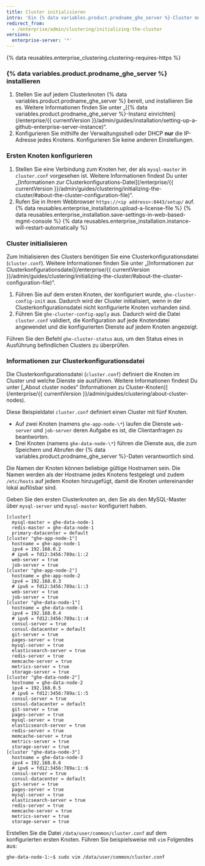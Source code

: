 ```yaml
---
title: Cluster initialisieren
intro: 'Ein {% data variables.product.prodname_ghe_server %}-Cluster muss mit einer Lizenz eingerichtet und mithilfe der Verwaltungsshell (SSH) initialisiert werden.'
redirect_from:
  - /enterprise/admin/clustering/initializing-the-cluster
versions:
  enterprise-server: '*'
---
```


{% data reusables.enterprise_clustering.clustering-requires-https %}

### {% data variables.product.prodname_ghe_server %} installieren

1. Stellen Sie auf jedem Clusterknoten {% data variables.product.prodname_ghe_server %} bereit, und installieren Sie es. Weitere Informationen finden Sie unter „[{% data variables.product.prodname_ghe_server %}-Instanz einrichten](/enterprise/{{ currentVersion }}/admin/guides/installation/setting-up-a-github-enterprise-server-instance)“.
2. Konfigurieren Sie mithilfe der Verwaltungsshell oder DHCP **nur** die IP-Adresse jedes Knotens. Konfigurieren Sie keine anderen Einstellungen.

### Ersten Knoten konfigurieren

1. Stellen Sie eine Verbindung zum Knoten her, der als `mysql-master` in `cluster.conf` vorgesehen ist. Weitere Informationen findest Du unter „[Informationen zur Clusterkonfigurations-Datei](/enterprise/{{ currentVersion }}/admin/guides/clustering/initializing-the-cluster/#about-the-cluster-configuration-file)“.
2. Rufen Sie in Ihrem Webbrowser `https://<ip address>:8443/setup/` auf.
{% data reusables.enterprise_installation.upload-a-license-file %}
{% data reusables.enterprise_installation.save-settings-in-web-based-mgmt-console %}
{% data reusables.enterprise_installation.instance-will-restart-automatically %}

### Cluster initialisieren

Zum Initialisieren des Clusters benötigen Sie eine Clusterkonfigurationsdatei (`cluster.conf`). Weitere Informationen finden Sie unter „[Informationen zur Clusterkonfigurationsdatei](/enterprise/{{ currentVersion }}/admin/guides/clustering/initializing-the-cluster/#about-the-cluster-configuration-file)“.

1. Führen Sie auf dem ersten Knoten, der konfiguriert wurde, `ghe-cluster-config-init` aus.  Dadurch wird der Cluster initialisiert, wenn in der Clusterkonfigurationsdatei nicht konfigurierte Knoten vorhanden sind.
2. Führen Sie `ghe-cluster-config-apply` aus. Dadurch wird die Datei `cluster.conf` validiert, die Konfiguration auf jede Knotendatei angewendet und die konfigurierten Dienste auf jedem Knoten angezeigt.

Führen Sie den Befehl `ghe-cluster-status` aus, um den Status eines in Ausführung befindlichen Clusters zu überprüfen.

### Informationen zur Clusterkonfigurationsdatei

Die Clusterkonfigurationsdatei (`cluster.conf`) definiert die Knoten im Cluster und welche Dienste sie ausführen. Weitere Informationen findest Du unter [„About cluster nodes“ (Informationen zu Cluster-Knoten)](/enterprise/{{ currentVersion }}/admin/guides/clustering/about-cluster-nodes).

Diese Beispieldatei `cluster.conf` definiert einen Cluster mit fünf Knoten.

  - Auf zwei Knoten (namens `ghe-app-node-\*`) laufen die Dienste `web-server` und `job-server` deren Aufgabe es ist, die Clientanfragen zu beantworten.
  - Drei Knoten (namens `ghe-data-node-\*`) führen die Dienste aus, die zum Speichern und Abrufen der {% data variables.product.prodname_ghe_server %}-Daten verantwortlich sind.

Die Namen der Knoten können beliebige gültige Hostnamen sein. Die Namen werden als der Hostname jedes Knotens festgelegt und zudem `/etc/hosts` auf jedem Knoten hinzugefügt, damit die Knoten untereinander lokal auflösbar sind.

Geben Sie den ersten Clusterknoten an, den Sie als den MySQL-Master über `mysql-server` und `mysql-master` konfiguriert haben.

```
[cluster]
  mysql-master = ghe-data-node-1
  redis-master = ghe-data-node-1
  primary-datacenter = default
[cluster "ghe-app-node-1"]
  hostname = ghe-app-node-1
  ipv4 = 192.168.0.2
  # ipv6 = fd12:3456:789a:1::2
  web-server = true
  job-server = true
[cluster "ghe-app-node-2"]
  hostname = ghe-app-node-2
  ipv4 = 192.168.0.3
  # ipv6 = fd12:3456:789a:1::3
  web-server = true
  job-server = true
[cluster "ghe-data-node-1"]
  hostname = ghe-data-node-1
  ipv4 = 192.168.0.4
  # ipv6 = fd12:3456:789a:1::4
  consul-server = true
  consul-datacenter = default
  git-server = true
  pages-server = true
  mysql-server = true
  elasticsearch-server = true
  redis-server = true
  memcache-server = true
  metrics-server = true
  storage-server = true
[cluster "ghe-data-node-2"]
  hostname = ghe-data-node-2
  ipv4 = 192.168.0.5
  # ipv6 = fd12:3456:789a:1::5
  consul-server = true
  consul-datacenter = default
  git-server = true
  pages-server = true
  mysql-server = true
  elasticsearch-server = true
  redis-server = true
  memcache-server = true
  metrics-server = true
  storage-server = true
[cluster "ghe-data-node-3"]
  hostname = ghe-data-node-3
  ipv4 = 192.168.0.6
  # ipv6 = fd12:3456:789a:1::6
  consul-server = true
  consul-datacenter = default
  git-server = true
  pages-server = true
  mysql-server = true
  elasticsearch-server = true
  redis-server = true
  memcache-server = true
  metrics-server = true
  storage-server = true
```

Erstellen Sie die Datei `/data/user/common/cluster.conf` auf dem konfigurierten ersten Knoten. Führen Sie beispielsweise mit `vim` Folgendes aus:

   ```shell
   ghe-data-node-1:~$ sudo vim /data/user/common/cluster.conf
   ```
   

